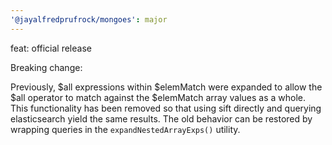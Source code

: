 ```yaml
---
'@jayalfredprufrock/mongoes': major
---
```


feat: official release

Breaking change:

Previously, $all expressions within $elemMatch were expanded to allow
the $all operator to match against the $elemMatch array values as a whole.
This functionality has been removed so that using sift directly and querying
elasticsearch yield the same results. The old behavior can be restored by wrapping
queries in the `expandNestedArrayExps()` utility.
